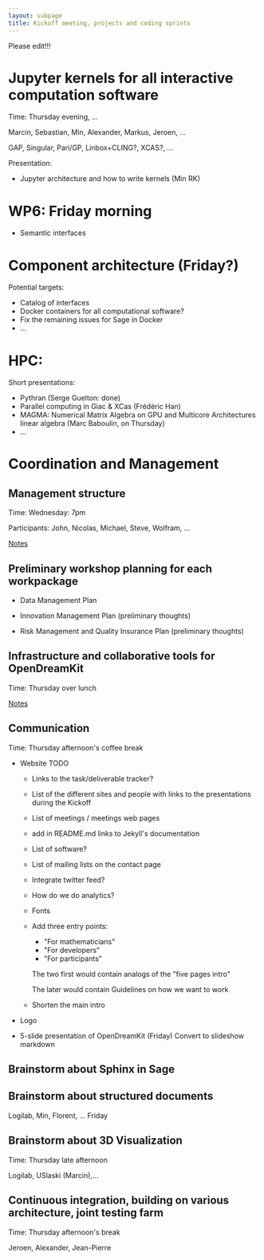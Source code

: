 ```yaml
---
layout: subpage
title: Kickoff meeting, projects and coding sprints
---
```


Please edit!!!

# Jupyter kernels for all interactive computation software

Time: Thursday evening, ...

Marcin, Sebastian, Min, Alexander, Markus, Jeroen, ...

GAP, Singular, Pari/GP, Linbox+CLING?, XCAS?, ...

Presentation:

- Jupyter architecture and how to write kernels (Min RK)

# WP6: Friday morning

- Semantic interfaces

# Component architecture (Friday?)

Potential targets:

- Catalog of interfaces
- Docker containers for all computational software?
- Fix the remaining issues for Sage in Docker
- ...

# HPC:

Short presentations:

- Pythran (Serge Guelton: done)
- Parallel computing in Giac & XCas (Frédéric Han)
- MAGMA: Numerical Matrix Algebra on GPU and Multicore Architectures
  linear algebra (Marc Baboulin, on Thursday)
- ...

# Coordination and Management

## Management structure

Time: Wednesday: 7pm

Participants: John, Nicolas, Michael, Steve, Wolfram, ...

[Notes](../management_structure)

## Preliminary workshop planning for each workpackage

- Data Management Plan

- Innovation Management Plan (preliminary thoughts)

- Risk Management and Quality Insurance Plan (preliminary thoughts)

## Infrastructure and collaborative tools for OpenDreamKit

Time: Thursday over lunch

[Notes](../infrastructure)

## Communication

Time: Thursday afternoon's coffee break

- Website TODO

  - Links to the task/deliverable tracker?
  - List of the different sites and people
    with links to the presentations during the Kickoff
  - List of meetings / meetings web pages
  - add in README.md links to Jekyll's documentation
  - List of software?
  - List of mailing lists on the contact page
  - Integrate twitter feed?
  - How do we do analytics?
  - Fonts
  - Add three entry points:
    - "For mathematicians"
    - "For developers"
    - "For participants"

    The two first would contain analogs of the "five pages intro"

    The later would contain Guidelines on how we want to work

  - Shorten the main intro

- Logo

- 5-slide presentation of OpenDreamKit (Friday)
  Convert to slideshow markdown

## Brainstorm about Sphinx in Sage

## Brainstorm about structured documents

Logilab, Min, Florent, ... Friday

## Brainstorm about 3D Visualization

Time: Thursday late afternoon

Logilab, USlaski (Marcin),...

## Continuous integration, building on various architecture, joint testing farm

Time: Thursday afternoon's break

Jeroen, Alexander, Jean-Pierre
